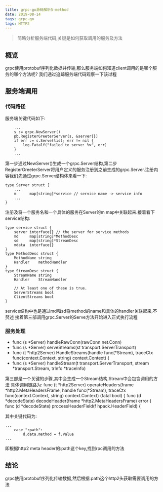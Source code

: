 ```yaml
---
title: grpc-go源码解析5-method
date: 2019-08-14
tags: grpc-go
tags: HTTP2
---
```


>简略分析服务端代码,关键是如何获取调用的服务及方法

## 概览

grpc使用protobuf序列化数据并传输,那么服务端如何知道client调用的是哪个服务的哪个方法呢?
我们通过追踪服务端代码观察一下该过程

## 服务端调用

### 代码路径
服务端关键代码如下:
```
	...
	s := grpc.NewServer()
	pb.RegisterGreeterServer(s, &server{})
	if err := s.Serve(lis); err != nil {
		log.Fatalf("failed to serve: %v", err)
	}
	...
```
第一步通过NewServer()生成一个grpc.Server结构,第二步RegisterGreeterServer将用户定义的服务注册到之前生成的grpc.Server.注册内容我们先通过grpc.Server结构体来看一下:

```
type Server struct {
	...
	m      map[string]*service // service name -> service info
	...
}
```
注册及将一个服务名和一个具体的服务在Server的m map中关联起来.接着看下service结构:
```
type service struct {
	server interface{} // the server for service methods
	md     map[string]*MethodDesc
	sd     map[string]*StreamDesc
	mdata  interface{}
}
type MethodDesc struct {
	MethodName string
	Handler    methodHandler
}
type StreamDesc struct {
	StreamName string
	Handler    StreamHandler

	// At least one of these is true.
	ServerStreams bool
	ClientStreams bool
}
```
service结构中也是通过md和sd将method的name和具体的handler关联起来,不赘述
接着第三部调用grpc.Server的Serve方法开始进入正式执行流程

### 服务处理

* func (s *Server) handleRawConn(rawConn net.Conn)
* func (s *Server) serveStreams(st transport.ServerTransport)
* func (t *http2Server) HandleStreams(handle func(*Stream), traceCtx func(context.Context, string) context.Context) {
* func (s *Server) handleStream(t transport.ServerTransport, stream *transport.Stream, trInfo *traceInfo)

第三部是一个关键的步骤,其中会生成一个Stream结构,Stream中会包含调用的方法
具体调用链路为:
func (t *http2Server) operateHeaders(frame *http2.MetaHeadersFrame, handle func(*Stream), traceCtx func(context.Context, string) context.Context) (fatal bool) {
func (d *decodeState) decodeHeader(frame *http2.MetaHeadersFrame) error {
func (d *decodeState) processHeaderField(f hpack.HeaderField) {

其中关键代码为:
```
...
	case ":path":
		d.data.method = f.Value
...
```
即根据http2 meta header的:path这个key,找到rpc调用的方法

## 结论

grpc使用protobuf序列化传输数据,然后根据:path这个http2头获取需要调用的方法
